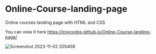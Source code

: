 # Online-Course-landing-page
Online courses landing page with HTML and CSS

You can view it here
https://jroycodes.github.io/Online-Course-landing-page/

![Screenshot 2023-11-02 205408](https://github.com/jroycodes/Online-Course-landing-page/assets/97290886/31fe72a4-d4d4-4a95-a2df-e23a173c7f99)
